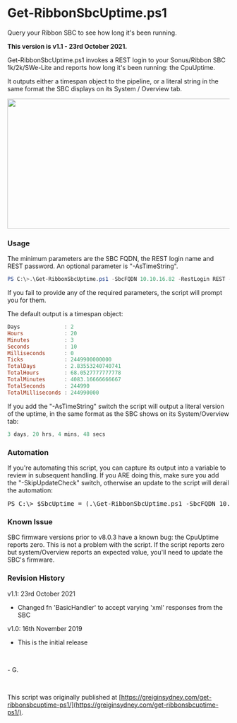 # Get-RibbonSbcUptime.ps1
Query your Ribbon SBC to see how long it's been running.

**This version is v1.1 - 23rd October 2021.**

Get-RibbonSbcUptime.ps1 invokes a REST login to your Sonus/Ribbon SBC 1k/2k/SWe-Lite and reports how long it's been running: the CpuUptime.

It outputs either a timespan object to the pipeline, or a literal string in the same format the SBC displays on its System / Overview tab.

<p><img id="225550" src="https://user-images.githubusercontent.com/11004787/79118705-ef9e7e80-7dd1-11ea-84fd-469d8e6932be.png" alt="" width="789" height="294" /></p>

### Usage

The minimum parameters are the SBC FQDN, the REST login name and REST password. An optional parameter is "-AsTimeString".

```powershell
PS C:\>.\Get-RibbonSbcUptime.ps1 -SbcFQDN 10.10.16.82 -RestLogin REST -RestPassword MyRe$tPwD -AsTimeString
```

If you fail to provide any of the required parameters, the script will prompt you for them.

The default output is a timespan object:

```powershell
Days              : 2
Hours             : 20
Minutes           : 3
Seconds           : 10
Milliseconds      : 0
Ticks             : 2449900000000
TotalDays         : 2.83553240740741
TotalHours        : 68.0527777777778
TotalMinutes      : 4083.16666666667
TotalSeconds      : 244990
TotalMilliseconds : 244990000
```

If you add the "-AsTimeString" switch the script will output a literal version of the uptime, in the same format as the SBC shows on its System/Overview tab:
```powershell
3 days, 20 hrs, 4 mins, 48 secs
```
### Automation
If you're automating this script, you can capture its output into a variable to review in subsequent handling. If you ARE doing this, make sure you add the "-SkipUpdateCheck" switch, otherwise an update to the script will derail  the automation:

<pre>PS C:\> $SbcUptime = (.\Get-RibbonSbcUptime.ps1 -SbcFQDN 10.10.16.82 -RestLogin REST -RestPassword P@ssw0rd1 -Verbose <strong>-SkipUpdateCheck</strong></pre>

### Known Issue
SBC firmware versions prior to v8.0.3 have a known bug: the CpuUptime reports zero. This is not a problem with the script. If the script reports zero but system/Overview reports an expected value, you'll need to update the SBC's  firmware.

### Revision History
v1.1: 23rd October 2021

   - Changed fn 'BasicHandler' to accept varying 'xml' responses from the SBC

v1.0: 16th November 2019

   - This is the initial release
<br>

\- G.

<br>

This script was originally published at [https://greiginsydney.com/get-ribbonsbcuptime-ps1/](https://greiginsydney.com/get-ribbonsbcuptime-ps1/).
